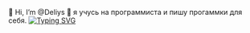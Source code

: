 👋 Hi, I’m @Deliys
👀 я учусь на программиста и пишу прогаммки для себя. [![Typing SVG](https://readme-typing-svg.herokuapp.com?color=%2336BCF7&lines=SFU+ONE+LOVE+❤️)](https://git.io/typing-svg)

<!---
Deliys/Deliys is a ✨ special ✨ repository because its `README.md` (this file) appears on your GitHub profile.
You can click the Preview link to take a look at your changes.
--->
